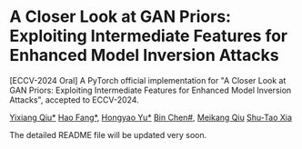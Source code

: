 # A Closer Look at GAN Priors: Exploiting Intermediate Features for Enhanced Model Inversion Attacks
[ECCV-2024 Oral] A PyTorch official implementation for "A Closer Look at GAN Priors: Exploiting Intermediate Features for Enhanced Model Inversion Attacks", accepted to ECCV-2024.

[Yixiang Qiu*](https://scholar.google.cz/citations?hl=zh-CN&user=kxotrxgAAAAJ)
[Hao Fang*](https://scholar.google.cz/citations?user=12237G0AAAAJ&hl=zh-CN),
[Hongyao Yu*](https://scholar.google.cz/citations?user=SpN1xqsAAAAJ&hl=zh-CN)
[Bin Chen#](https://github.com/BinChen2021),
[Meikang Qiu](https://scholar.google.cz/citations?hl=zh-CN&user=smMVdtwAAAAJ)
[Shu-Tao Xia](https://www.sigs.tsinghua.edu.cn/xst/main.htm)

The detailed README file will be updated very soon.
